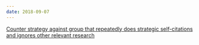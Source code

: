 ```yaml
---
date: 2018-09-07
---
```


[Counter strategy against group that repeatedly does strategic self-citations and ignores other relevant research](https://academia.stackexchange.com/questions/116489/counter-strategy-against-group-that-repeatedly-does-strategic-self-citations-and)
